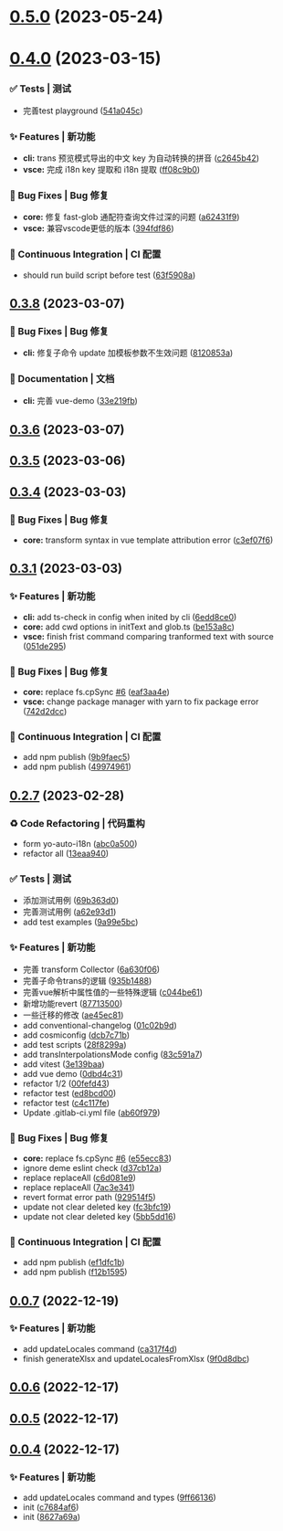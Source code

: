# [0.5.0](https://github.com/baohangxing/yo-auto-i18n/compare/v0.4.0...v0.5.0) (2023-05-24)



# [0.4.0](https://github.com/baohangxing/yo-auto-i18n/compare/v0.3.8...v0.4.0) (2023-03-15)


### ✅ Tests | 测试

* 完善test playground ([541a045c](https://github.com/baohangxing/yo-auto-i18n/commit/541a045c385c11679e927687425027f86d2f1ae8))


### ✨ Features | 新功能

* **cli:** trans 预览模式导出的中文 key 为自动转换的拼音 ([c2645b42](https://github.com/baohangxing/yo-auto-i18n/commit/c2645b427aeffbc5c4958c37211b9503257c5e71))
* **vsce:** 完成 i18n key 提取和 i18n 提取 ([ff08c9b0](https://github.com/baohangxing/yo-auto-i18n/commit/ff08c9b056127e91d25231fcd72b1ea774b734a3))


### 🐛 Bug Fixes | Bug 修复

* **core:** 修复 fast-glob 通配符查询文件过深的问题 ([a62431f9](https://github.com/baohangxing/yo-auto-i18n/commit/a62431f9ce9fed57cd4c1a4d50f247aea25dc5dc))
* **vsce:** 兼容vscode更低的版本 ([394fdf86](https://github.com/baohangxing/yo-auto-i18n/commit/394fdf86b7f38990ac4f125e0a9b974499492e4d))


### 🔧 Continuous Integration | CI 配置

* should run build script before test ([63f5908a](https://github.com/baohangxing/yo-auto-i18n/commit/63f5908aa643830c0dee577efab143f53808afa1))



## [0.3.8](https://github.com/baohangxing/yo-auto-i18n/compare/v0.3.6...v0.3.8) (2023-03-07)


### 🐛 Bug Fixes | Bug 修复

* **cli:** 修复子命令 update 加模板参数不生效问题 ([8120853a](https://github.com/baohangxing/yo-auto-i18n/commit/8120853a86345b19952ea66f79853ecc7519f4dc))


### 📝 Documentation | 文档

* **cli:** 完善 vue-demo ([33e219fb](https://github.com/baohangxing/yo-auto-i18n/commit/33e219fbc98e00cde62fa52a6d436b48da780992))



## [0.3.6](https://github.com/baohangxing/yo-auto-i18n/compare/v0.3.5...v0.3.6) (2023-03-07)



## [0.3.5](https://github.com/baohangxing/yo-auto-i18n/compare/v0.3.4...v0.3.5) (2023-03-06)



## [0.3.4](https://github.com/baohangxing/yo-auto-i18n/compare/v0.3.1...v0.3.4) (2023-03-03)


### 🐛 Bug Fixes | Bug 修复

* **core:** transform syntax in vue template attribution error ([c3ef07f6](https://github.com/baohangxing/yo-auto-i18n/commit/c3ef07f685c662f7024be63532163ad553f5e481))



## [0.3.1](https://github.com/baohangxing/yo-auto-i18n/compare/v0.2.7...v0.3.1) (2023-03-03)


### ✨ Features | 新功能

* **cli:** add ts-check in config when inited by cli ([6edd8ce0](https://github.com/baohangxing/yo-auto-i18n/commit/6edd8ce07beeecb60b9ccaec76fca3b7345e9593))
* **core:** add cwd options in initText and glob.ts ([be153a8c](https://github.com/baohangxing/yo-auto-i18n/commit/be153a8ca239f77d7187b3da086f576f71669f06))
* **vsce:** finish frist command comparing tranformed text with source ([051de295](https://github.com/baohangxing/yo-auto-i18n/commit/051de295d5c299d5bf28e750d04160b5ccd86a97))


### 🐛 Bug Fixes | Bug 修复

* **core:** replace fs.cpSync [#6](https://github.com/baohangxing/yo-auto-i18n/issues/6) ([eaf3aa4e](https://github.com/baohangxing/yo-auto-i18n/commit/eaf3aa4ebffc89bd3796374f23deecc89a881718))
* **vsce:** change package manager with yarn to fix package error ([742d2dcc](https://github.com/baohangxing/yo-auto-i18n/commit/742d2dccabe40ee9b16861787b110a89b81c0c8c))


### 🔧 Continuous Integration | CI 配置

* add npm publish ([9b9faec5](https://github.com/baohangxing/yo-auto-i18n/commit/9b9faec598565c7e7802386a6cb88bd8e2ec8a35))
* add npm publish ([49974961](https://github.com/baohangxing/yo-auto-i18n/commit/4997496129dff307f9dcc84e776175b8fa06e469))



## [0.2.7](https://github.com/baohangxing/yo-auto-i18n/compare/v0.0.7...v0.2.7) (2023-02-28)


### ♻ Code Refactoring | 代码重构

* form yo-auto-i18n ([abc0a500](https://github.com/baohangxing/yo-auto-i18n/commit/abc0a50024dc6144a99bd7b7bb79760ab292c08d))
* refactor all ([13eaa940](https://github.com/baohangxing/yo-auto-i18n/commit/13eaa9407dc6a415b1996b0c891966cd90fbc5ab))


### ✅ Tests | 测试

* 添加测试用例 ([69b363d0](https://github.com/baohangxing/yo-auto-i18n/commit/69b363d02cca2211cbb7ed95503d95e69ec7f45f))
* 完善测试用例 ([a62e93d1](https://github.com/baohangxing/yo-auto-i18n/commit/a62e93d10de86ee93e9a6e67f568cfca4dd1e850))
* add test examples ([9a99e5bc](https://github.com/baohangxing/yo-auto-i18n/commit/9a99e5bc2f23b21d0aa873caa8126ac5ce88439d))


### ✨ Features | 新功能

* 完善 transform Collector ([6a630f06](https://github.com/baohangxing/yo-auto-i18n/commit/6a630f06bbec5750d57a9c6b3d09457e6d674505))
* 完善子命令trans的逻辑 ([935b1488](https://github.com/baohangxing/yo-auto-i18n/commit/935b14884d23fe19cc02b477a6313251b41bfd14))
* 完善vue解析中属性值的一些特殊逻辑 ([c044be61](https://github.com/baohangxing/yo-auto-i18n/commit/c044be61b2a451048d6d911aca547eba1a0fc352))
* 新增功能revert ([87713500](https://github.com/baohangxing/yo-auto-i18n/commit/87713500838253fd6a377b41180a68380972360c))
* 一些迁移的修改 ([ae45ec81](https://github.com/baohangxing/yo-auto-i18n/commit/ae45ec815e1116998b46aa16fea51ff22f37a8ff))
* add conventional-changelog ([01c02b9d](https://github.com/baohangxing/yo-auto-i18n/commit/01c02b9d94b80719a89b5baf8828403dd9c1ad90))
* add cosmiconfig ([dcb7c71b](https://github.com/baohangxing/yo-auto-i18n/commit/dcb7c71b0f65d36ad91eb1f7a9a6c13cf4f487b1))
* add test scripts ([28f8299a](https://github.com/baohangxing/yo-auto-i18n/commit/28f8299abdafc422c09771e24ee7157af3e41ca7))
* add transInterpolationsMode config ([83c591a7](https://github.com/baohangxing/yo-auto-i18n/commit/83c591a75c5c6938e4752ad4e816030949319134))
* add vitest ([3e139baa](https://github.com/baohangxing/yo-auto-i18n/commit/3e139baab6b71fd849265838fe96e45af5b5e67c))
* add vue demo ([0dbd4c31](https://github.com/baohangxing/yo-auto-i18n/commit/0dbd4c31177928483219637bae93a2a27946b551))
* refactor 1/2 ([00fefd43](https://github.com/baohangxing/yo-auto-i18n/commit/00fefd4368c3e234d56e9ce34603fee078d666ab))
* refactor test ([ed8bcd00](https://github.com/baohangxing/yo-auto-i18n/commit/ed8bcd008b0b728249c5efdcaa43b49b99a1d999))
* refactor test ([c4c117fe](https://github.com/baohangxing/yo-auto-i18n/commit/c4c117fed1050a4e60635c7785f17a8b91d16096))
* Update .gitlab-ci.yml file ([ab60f979](https://github.com/baohangxing/yo-auto-i18n/commit/ab60f979f97758159c02222d70915eea421940de))


### 🐛 Bug Fixes | Bug 修复

* **core:** replace fs.cpSync [#6](https://github.com/baohangxing/yo-auto-i18n/issues/6) ([e55ecc83](https://github.com/baohangxing/yo-auto-i18n/commit/e55ecc83f496ca73d31e4ef24431ae3a88b98169))
* ignore deme eslint check ([d37cb12a](https://github.com/baohangxing/yo-auto-i18n/commit/d37cb12a47ecab0862281d1dc391f348ff904056))
* replace replaceAll ([c6d081e9](https://github.com/baohangxing/yo-auto-i18n/commit/c6d081e9a43ad3238cbdd2075e67cc950b345018))
* replace replaceAll ([7ac3e341](https://github.com/baohangxing/yo-auto-i18n/commit/7ac3e3412363a67e21e34534273ea07afd51d834))
* revert format error path ([929514f5](https://github.com/baohangxing/yo-auto-i18n/commit/929514f5c910667b8d087e75d69dc313eaefa71f))
* update not clear deleted key ([fc3bfc19](https://github.com/baohangxing/yo-auto-i18n/commit/fc3bfc19408e0995b7bffb156b7507583458b8fa))
* update not clear deleted key ([5bb5dd16](https://github.com/baohangxing/yo-auto-i18n/commit/5bb5dd16922bbcf71769e28880297c957c4e0f03))


### 🔧 Continuous Integration | CI 配置

* add npm publish ([ef1dfc1b](https://github.com/baohangxing/yo-auto-i18n/commit/ef1dfc1b5b30b199f130a6916ae8b05280ad627f))
* add npm publish ([f12b1595](https://github.com/baohangxing/yo-auto-i18n/commit/f12b15955bcde6472ad59ba3673cda84a4b077c4))



## [0.0.7](https://github.com/baohangxing/yo-auto-i18n/compare/v0.0.6...v0.0.7) (2022-12-19)


### ✨ Features | 新功能

* add updateLocales command ([ca317f4d](https://github.com/baohangxing/yo-auto-i18n/commit/ca317f4db156b3d9aa9b52a507491daa930e0daf))
* finish generateXlsx and updateLocalesFromXlsx ([9f0d8dbc](https://github.com/baohangxing/yo-auto-i18n/commit/9f0d8dbc7df2cb7ec92e9ad504c4ac66850d5e0f))



## [0.0.6](https://github.com/baohangxing/yo-auto-i18n/compare/v0.0.5...v0.0.6) (2022-12-17)



## [0.0.5](https://github.com/baohangxing/yo-auto-i18n/compare/v0.0.4...v0.0.5) (2022-12-17)



## [0.0.4](https://github.com/baohangxing/yo-auto-i18n/compare/8627a69a6f538932fc21f1ff63fcec3014377830...v0.0.4) (2022-12-17)


### ✨ Features | 新功能

* add updateLocales command and types ([9ff66136](https://github.com/baohangxing/yo-auto-i18n/commit/9ff661361f06833c0f0fea79192adf80b23e62ef))
* init ([c7684af6](https://github.com/baohangxing/yo-auto-i18n/commit/c7684af6219ad2330688bf52bb1e5385d72197e9))
* init ([8627a69a](https://github.com/baohangxing/yo-auto-i18n/commit/8627a69a6f538932fc21f1ff63fcec3014377830))



